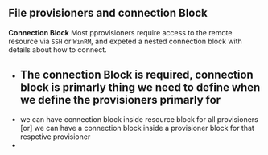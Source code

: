 ## File provisioners and connection Block
**Connection Block** Most pprovisioners require access to the remote resource via `SSH` or `WinRM`, and expeted a nested connection block with details about how to connect. 

- The connection Block is required, connection block is primarly thing we need to define when we define the provisioners primarly for 
    - 
- we can have connection block inside resource block for all provisioners [or] we can have a connection block inside a provisioner block for that respetive provisioner 
- 